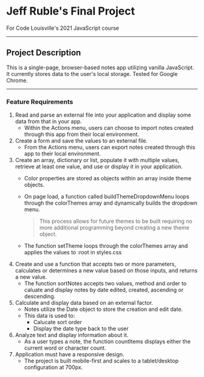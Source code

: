 # Jeff Ruble's Final Project
For Code Louisville's 2021 JavaScript course
***
## Project Description
This is a single-page, browser-based notes app utilizing vanilla JavaScript. It currently stores data to the user's local storage.
Tested for Google Chrome.
***
### Feature Requirements
1. Read and parse an external file into your application and display some data from that in your app.
    - Within the Actions menu, users can choose to import notes created through this app from their local environment.
2. Create a form and save the values to an external file.
    - From the Actions menu, users can export notes created through this app to their local environment.
3. Create an array, dictionary or list, populate it with multiple values, retrieve at least one value, and use or display it in your application.
    - Color properties are stored as objects within an array inside theme objects.
    - On page load, a function called buildThemeDropdownMenu loops through the colorThemes array and dynamically builds the dropdown menu. 

        > This process allows for future themes to be built requiring no more additional programming beyond creating a new theme object.

    - The function setTheme loops through the colorThemes array and applies the values to :root in styles.css
4. Create and use a function that accepts two or more parameters, calculates or determines a new value based on those inputs, and returns a new value.
    - The function sortNotes accepts two values, method and order to caluate and display notes by date edited, created, ascending or descending.
5. Calculate and display data based on an external factor.
    - Notes utilize the Date object to store the creation and edit date.
    - This data is used to:
        - Calucate sort order
        - Display the date type back to the user
6. Analyze text and display information about it.
    - As a user types a note, the function countItems displays either the current word or character count.
7. Application must have a responsive design.
    - The project is built mobile-first and scales to a tablet/desktop configuration at 700px.